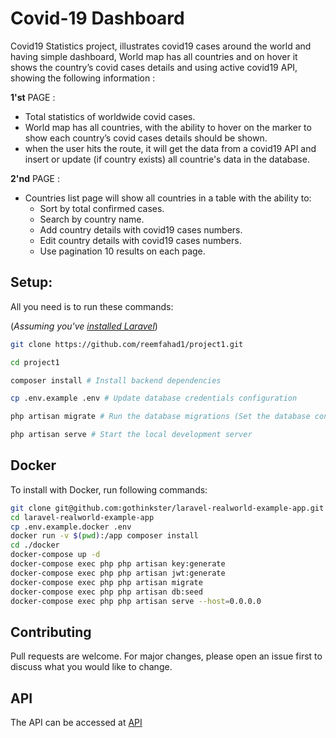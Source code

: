 # Covid-19 Dashboard
Covid19 Statistics project, illustrates covid19 cases around the world and having simple dashboard, World map has all countries and on hover it shows the country’s covid cases details and using active covid19 API, showing the following information :

**1'st** PAGE :
- Total statistics of worldwide covid cases.
- World map has all countries, with the ability to hover on the marker to show each country’s covid cases details
should be shown.
- when the user hits the route, it will get the data from a covid19 API and insert or update (if country exists) all countrie's data in the database.

**2'nd** PAGE :
- Countries list page will show all countries in a table with the ability to:
  * Sort by total confirmed cases.
  * Search by country name.
  * Add country details with covid19 cases numbers.
  * Edit country details with covid19 cases numbers.
  * Use pagination 10 results on each page.


## Setup:
All you need is to run these commands:

(*Assuming you've [installed Laravel](https://laravel.com/docs/8.x/installation)*)
```bash
git clone https://github.com/reemfahad1/project1.git

cd project1

composer install # Install backend dependencies

cp .env.example .env # Update database credentials configuration

php artisan migrate # Run the database migrations (Set the database connection in .env before migrating)

php artisan serve # Start the local development server

```

## Docker
To install with Docker, run following commands:

```bash
git clone git@github.com:gothinkster/laravel-realworld-example-app.git
cd laravel-realworld-example-app
cp .env.example.docker .env
docker run -v $(pwd):/app composer install
cd ./docker
docker-compose up -d
docker-compose exec php php artisan key:generate
docker-compose exec php php artisan jwt:generate
docker-compose exec php php artisan migrate
docker-compose exec php php artisan db:seed
docker-compose exec php php artisan serve --host=0.0.0.0
```

## Contributing
Pull requests are welcome. For major changes, please open an issue first to discuss what you would like to change.

## API
The API can be accessed at
[API](https://api.covid19api.com/summary)
